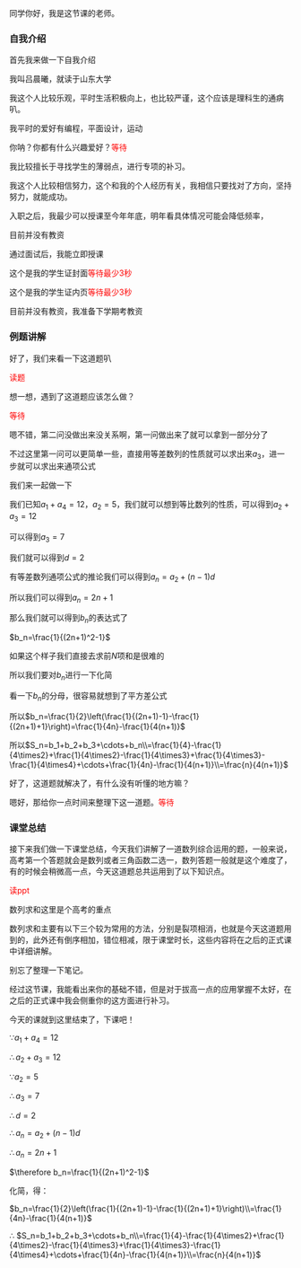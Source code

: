 同学你好，我是这节课的老师。

### 自我介绍

首先我来做一下自我介绍

我叫吕晨曦，就读于山东大学

我这个人比较乐观，平时生活积极向上，也比较严谨，这个应该是理科生的通病叭。

我平时的爱好有编程，平面设计，运动

你呐？你都有什么兴趣爱好？<font style="color:red">等待</font>

我比较擅长于寻找学生的薄弱点，进行专项的补习。

我这个人比较相信努力，这个和我的个人经历有关，我相信只要找对了方向，坚持努力，就能成功。

入职之后，我最少可以授课至今年年底，明年看具体情况可能会降低频率，

目前并没有教资

通过面试后，我能立即授课

这个是我的学生证封面<font style="color:red">等待最少3秒</font>

这个是我的学生证内页<font style="color:red">等待最少3秒</font>

目前并没有教资，我准备下学期考教资

### 例题讲解

好了，我们来看一下这道题叭

<font style="color:red">读题</font>

想一想，遇到了这道题应该怎么做？

<font style="color:red">等待</font>

嗯不错，第二问没做出来没关系啊，第一问做出来了就可以拿到一部分分了

不过这里第一问可以更简单一些，直接用等差数列的性质就可以求出来$a_3$，进一步就可以求出来通项公式

我们来一起做一下

我们已知$a_1+a_4=12$，$a_2=5$，我们就可以想到等比数列的性质，可以得到$a_2+a_3=12$

可以得到$a_3=7$

我们就可以得到$d=2$

有等差数列通项公式的推论我们可以得到$a_n=a_2+(n-1)d$

所以我们可以得到$a_n=2n+1$

那么我们就可以得到$b_n$的表达式了

$b_n=\frac{1}{(2n+1)^2-1}$

如果这个样子我们直接去求前$N$项和是很难的

所以我们要对$b_n$进行一下化简

看一下$b_n$的分母，很容易就想到了平方差公式

所以$b_n=\frac{1}{2}\left(\frac{1}{(2n+1)-1}-\frac{1}{(2n+1)+1}\right)=\frac{1}{4n}-\frac{1}{4(n+1)}$

所以$S_n=b_1+b_2+b_3+\cdots+b_n\\=\frac{1}{4}-\frac{1}{4\times2}+\frac{1}{4\times2}-\frac{1}{4\times3}+\frac{1}{4\times3}-\frac{1}{4\times4}+\cdots+\frac{1}{4n}-\frac{1}{4(n+1)}\\=\frac{n}{4(n+1)}$

好了，这道题就解决了，有什么没有听懂的地方嘛？

嗯好，那给你一点时间来整理下这一道题。<font style="color:red">等待</font>

### 课堂总结

接下来我们做一下课堂总结，今天我们讲解了一道数列综合运用的题，一般来说，高考第一个答题就会是数列或者三角函数二选一，数列答题一般就是这个难度了，有的时候会稍微高一点，今天这道题总共运用到了以下知识点。

<font style="color:red">读ppt</font>

数列求和这里是个高考的重点

数列求和主要有以下三个较为常用的方法，分别是裂项相消，也就是今天这道题用到的，此外还有倒序相加，错位相减，限于课堂时长，这些内容将在之后的正式课中详细讲解。

别忘了整理一下笔记。

经过这节课，我能看出来你的基础不错，但是对于拔高一点的应用掌握不太好，在之后的正式课中我会侧重你的这方面进行补习。

今天的课就到这里结束了，下课吧！



$\because a_1+a_4=12$

$\therefore a_2+a_3=12$

$\because a_2=5$

$\therefore a_3=7$

$\therefore d=2$

$\therefore a_n=a_2+(n-1)d$

$\therefore a_n=2n+1$

$\therefore b_n=\frac{1}{(2n+1)^2-1}$

化简，得：

$b_n=\frac{1}{2}\left(\frac{1}{(2n+1)-1}-\frac{1}{(2n+1)+1}\right)\\=\frac{1}{4n}-\frac{1}{4(n+1)}$

$\therefore$ $S_n=b_1+b_2+b_3+\cdots+b_n\\=\frac{1}{4}-\frac{1}{4\times2}+\frac{1}{4\times2}-\frac{1}{4\times3}+\frac{1}{4\times3}-\frac{1}{4\times4}+\cdots+\frac{1}{4n}-\frac{1}{4(n+1)}\\=\frac{n}{4(n+1)}$

